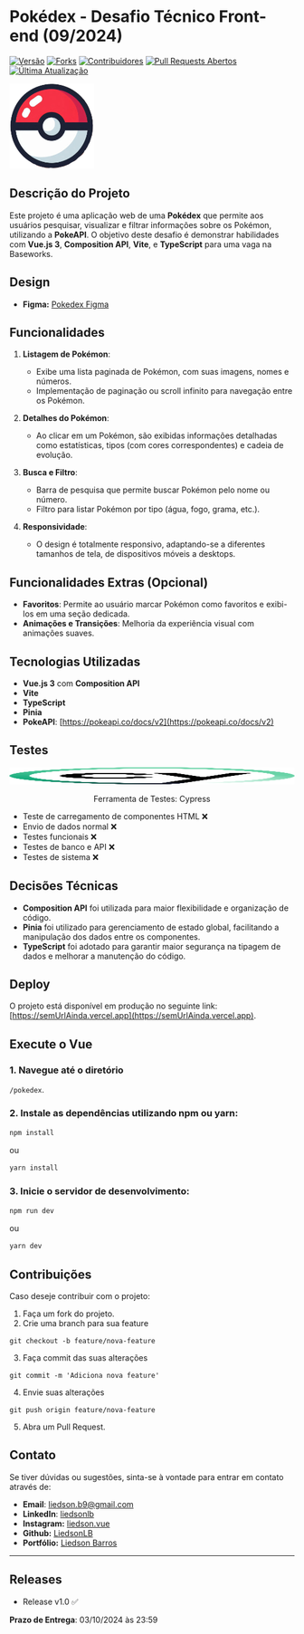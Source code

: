 # Pokédex - Desafio Técnico Front-end (09/2024)

[![Versão](https://img.shields.io/github/v/release/LiedsonLB/desafio-infoG2)](https://github.com/LiedsonLB/desafio-infoG2/releases)
[![Forks](https://img.shields.io/github/forks/LiedsonLB/desafio-infoG2)](https://github.com/LiedsonLB/desafio-infoG2/network/members)
[![Contribuidores](https://img.shields.io/github/contributors/LiedsonLB/desafio-infoG2)](https://github.com/LiedsonLB/desafio-infoG2/graphs/contributors)
[![Pull Requests Abertos](https://img.shields.io/github/issues-pr/LiedsonLB/desafio-infoG2)](https://github.com/LiedsonLB/desafio-infoG2/pulls)
[![Última Atualização](https://img.shields.io/github/last-commit/LiedsonLB/desafio-infoG2)](https://github.com/LiedsonLB/desafio-infoG2/commits/master) 

<img src="./public/img/icon_pokebola.png" alt="Pokebola" width="150" height="150">

## Descrição do Projeto

Este projeto é uma aplicação web de uma **Pokédex** que permite aos usuários pesquisar, visualizar e filtrar informações sobre os Pokémon, utilizando a **PokeAPI**. O objetivo deste desafio é demonstrar habilidades com **Vue.js 3**, **Composition API**, **Vite**, e **TypeScript** para uma vaga na Baseworks.

## Design

- **Figma:** [Pokedex Figma](https://www.figma.com/design/7CpFuiZ49RpPIBmQ2j9vg1/Pokedex_LiedsonLB)

## Funcionalidades

1. **Listagem de Pokémon**:
   - Exibe uma lista paginada de Pokémon, com suas imagens, nomes e números.
   - Implementação de paginação ou scroll infinito para navegação entre os Pokémon.

2. **Detalhes do Pokémon**:
   - Ao clicar em um Pokémon, são exibidas informações detalhadas como estatísticas, tipos (com cores correspondentes) e cadeia de evolução.

3. **Busca e Filtro**:
   - Barra de pesquisa que permite buscar Pokémon pelo nome ou número.
   - Filtro para listar Pokémon por tipo (água, fogo, grama, etc.).

4. **Responsividade**:
   - O design é totalmente responsivo, adaptando-se a diferentes tamanhos de tela, de dispositivos móveis a desktops.

## Funcionalidades Extras (Opcional)

- **Favoritos**: Permite ao usuário marcar Pokémon como favoritos e exibi-los em uma seção dedicada.
- **Animações e Transições**: Melhoria da experiência visual com animações suaves.

## Tecnologias Utilizadas

- **Vue.js 3** com **Composition API**
- **Vite**
- **TypeScript**
- **Pinia**
- **PokeAPI**: [https://pokeapi.co/docs/v2](https://pokeapi.co/docs/v2)

## Testes

<img src="https://raw.githubusercontent.com/devicons/devicon/master/icons/cypressio/cypressio-original.svg" alt="cypress" height="30" width="40" style="margin: 0 auto; width: 100%"> <br />
<p style="text-align: center">Ferramenta de Testes: Cypress</p>

- Teste de carregamento de componentes HTML ❌
- Envio de dados normal ❌
- Testes funcionais ❌
- Testes de banco e API ❌
- Testes de sistema ❌

## Decisões Técnicas

- **Composition API** foi utilizada para maior flexibilidade e organização de código.
- **Pinia** foi utilizado para gerenciamento de estado global, facilitando a manipulação dos dados entre os componentes.
- **TypeScript** foi adotado para garantir maior segurança na tipagem de dados e melhorar a manutenção do código.

## Deploy

O projeto está disponível em produção no seguinte link: [https://semUrlAinda.vercel.app](https://semUrlAinda.vercel.app).

## Execute o Vue

### 1. Navegue até o diretório<br/>
`/pokedex`.
### 2. Instale as dependências utilizando npm ou yarn:
``` bash
npm install
```
ou
``` bash
yarn install
```

### 3. Inicie o servidor de desenvolvimento:
``` bash
npm run dev
```
ou
``` bash
yarn dev
```

## Contribuições

Caso deseje contribuir com o projeto:

1. Faça um fork do projeto.
2. Crie uma branch para sua feature 
```
git checkout -b feature/nova-feature
```

3. Faça commit das suas alterações 
```
git commit -m 'Adiciona nova feature'
```

4. Envie suas alterações 
```
git push origin feature/nova-feature
```
5. Abra um Pull Request.

## Contato

Se tiver dúvidas ou sugestões, sinta-se à vontade para entrar em contato através de:

- **Email**: [liedson.b9@gmail.com](mailto:liedson.b9@gmail.com)
- **LinkedIn**: [liedsonlb](https://linkedin.com/in/liedsonlb)
- **Instagram:** [liedson.vue](https://www.instagram.com/liedson.vue)
- **Github:** [LiedsonLB](https://github.com/LiedsonLB)
- **Portfólio:** [Liedson Barros](https://liedsonbarros.vercel.app)
---
## Releases

- Release v1.0 ✅

**Prazo de Entrega**: 03/10/2024 às 23:59